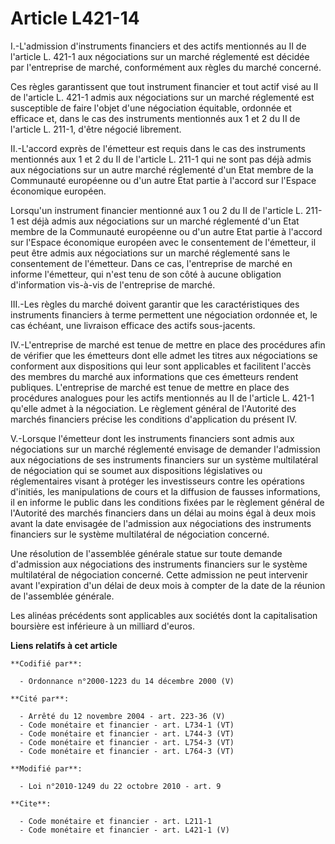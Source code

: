 # Article L421-14

I.-L'admission d'instruments financiers et des actifs mentionnés au II de l'article L. 421-1 aux négociations sur un marché
réglementé est décidée par l'entreprise de marché, conformément aux règles du marché concerné. 

Ces règles garantissent que tout instrument financier et tout actif visé au II de l'article L. 421-1 admis aux négociations
sur un marché réglementé est susceptible de faire l'objet d'une négociation équitable, ordonnée et efficace et, dans le cas
des instruments mentionnés aux 1 et 2 du II de l'article L. 211-1, d'être négocié librement. 

II.-L'accord exprès de l'émetteur est requis dans le cas des instruments mentionnés aux 1 et 2 du II de l'article L. 211-1
qui ne sont pas déjà admis aux négociations sur un autre marché réglementé d'un Etat membre de la Communauté européenne ou
d'un autre Etat partie à l'accord sur l'Espace économique européen. 

Lorsqu'un instrument financier mentionné aux 1 ou 2 du II de l'article L. 211-1 est déjà admis aux négociations sur un marché
réglementé d'un Etat membre de la Communauté européenne ou d'un autre Etat partie à l'accord sur l'Espace économique européen
avec le consentement de l'émetteur, il peut être admis aux négociations sur un marché réglementé sans le consentement de
l'émetteur. Dans ce cas, l'entreprise de marché en informe l'émetteur, qui n'est tenu de son côté à aucune obligation
d'information vis-à-vis de l'entreprise de marché. 

III.-Les règles du marché doivent garantir que les caractéristiques des instruments financiers à terme permettent une
négociation ordonnée et, le cas échéant, une livraison efficace des actifs sous-jacents. 

IV.-L'entreprise de marché est tenue de mettre en place des procédures afin de vérifier que les émetteurs dont elle admet les
titres aux négociations se conforment aux dispositions qui leur sont applicables et facilitent l'accès des membres du marché
aux informations que ces émetteurs rendent publiques. L'entreprise de marché est tenue de mettre en place des procédures
analogues pour les actifs mentionnés au II de l'article L. 421-1 qu'elle admet à la négociation. Le règlement général de
l'Autorité des marchés financiers précise les conditions d'application du présent IV. 

V.-Lorsque l'émetteur dont les instruments financiers sont admis aux négociations sur un marché réglementé envisage de
demander l'admission aux négociations de ses instruments financiers sur un système multilatéral de négociation qui se soumet
aux dispositions législatives ou réglementaires visant à protéger les investisseurs contre les opérations d'initiés, les
manipulations de cours et la diffusion de fausses informations, il en informe le public dans les conditions fixées par le
règlement général de l'Autorité des marchés financiers dans un délai au moins égal à deux mois avant la date envisagée de
l'admission aux négociations des instruments financiers sur le système multilatéral de négociation concerné. 

Une résolution de l'assemblée générale statue sur toute demande d'admission aux négociations des instruments financiers sur
le système multilatéral de négociation concerné. Cette admission ne peut intervenir avant l'expiration d'un délai de deux
mois à compter de la date de la réunion de l'assemblée générale. 

Les alinéas précédents sont applicables aux sociétés dont la capitalisation boursière est inférieure à un milliard d'euros.

**Liens relatifs à cet article**

	**Codifié par**:

	  - Ordonnance n°2000-1223 du 14 décembre 2000 (V)

	**Cité par**:

	  - Arrêté du 12 novembre 2004 - art. 223-36 (V)
	  - Code monétaire et financier - art. L734-1 (VT)
	  - Code monétaire et financier - art. L744-3 (VT)
	  - Code monétaire et financier - art. L754-3 (VT)
	  - Code monétaire et financier - art. L764-3 (VT)

	**Modifié par**:

	  - Loi n°2010-1249 du 22 octobre 2010 - art. 9

	**Cite**:

	  - Code monétaire et financier - art. L211-1
	  - Code monétaire et financier - art. L421-1 (V)
